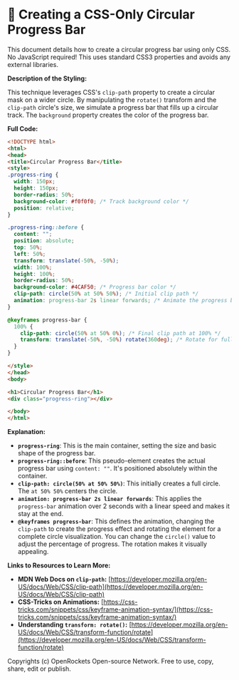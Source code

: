 # 🐞 Creating a CSS-Only Circular Progress Bar


This document details how to create a circular progress bar using only CSS.  No JavaScript required! This uses standard CSS3 properties and avoids any external libraries.

**Description of the Styling:**

This technique leverages CSS's `clip-path` property to create a circular mask on a wider circle. By manipulating the `rotate()` transform and the `clip-path` circle's size, we simulate a progress bar that fills up a circular track. The `background` property creates the color of the progress bar.

**Full Code:**

```html
<!DOCTYPE html>
<html>
<head>
<title>Circular Progress Bar</title>
<style>
.progress-ring {
  width: 150px;
  height: 150px;
  border-radius: 50%;
  background-color: #f0f0f0; /* Track background color */
  position: relative;
}

.progress-ring::before {
  content: "";
  position: absolute;
  top: 50%;
  left: 50%;
  transform: translate(-50%, -50%);
  width: 100%;
  height: 100%;
  border-radius: 50%;
  background-color: #4CAF50; /* Progress bar color */
  clip-path: circle(50% at 50% 50%); /* Initial clip path */
  animation: progress-bar 2s linear forwards; /* Animate the progress bar */
}

@keyframes progress-bar {
  100% {
    clip-path: circle(50% at 50% 0%); /* Final clip path at 100% */
    transform: translate(-50%, -50%) rotate(360deg); /* Rotate for full circle */
  }
}

</style>
</head>
<body>

<h1>Circular Progress Bar</h1>
<div class="progress-ring"></div>

</body>
</html>
```

**Explanation:**

*   **`progress-ring`**: This is the main container, setting the size and basic shape of the progress bar.
*   **`progress-ring::before`**: This pseudo-element creates the actual progress bar using `content: ""`.  It's positioned absolutely within the container.
*   **`clip-path: circle(50% at 50% 50%)`**: This initially creates a full circle.  The `at 50% 50%` centers the circle.
*   **`animation: progress-bar 2s linear forwards`**: This applies the `progress-bar` animation over 2 seconds with a linear speed and makes it stay at the end.
*   **`@keyframes progress-bar`**: This defines the animation, changing the `clip-path` to create the progress effect and rotating the element for a complete circle visualization.  You can change the `circle()` value to adjust the percentage of progress.  The rotation makes it visually appealing.


**Links to Resources to Learn More:**

*   **MDN Web Docs on `clip-path`:** [https://developer.mozilla.org/en-US/docs/Web/CSS/clip-path](https://developer.mozilla.org/en-US/docs/Web/CSS/clip-path)
*   **CSS-Tricks on Animations:** [https://css-tricks.com/snippets/css/keyframe-animation-syntax/](https://css-tricks.com/snippets/css/keyframe-animation-syntax/)
*   **Understanding `transform: rotate()`:** [https://developer.mozilla.org/en-US/docs/Web/CSS/transform-function/rotate](https://developer.mozilla.org/en-US/docs/Web/CSS/transform-function/rotate)


Copyrights (c) OpenRockets Open-source Network. Free to use, copy, share, edit or publish.

